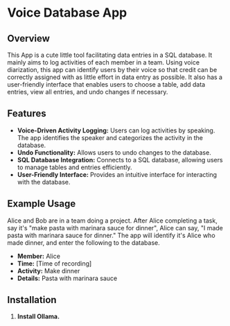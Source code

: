 # Voice Database App

## Overview
This App is a cute little tool facilitating data entries in a SQL database. It mainly aims to log activities of each member in a team. Using voice diarization, this app can identify users by their voice so that credit can be correctly assigned with as little effort in data entry as possible. It also has a user-friendly interface that enables users to choose a table, add data entries, view all entries, and undo changes if necessary.

## Features
- **Voice-Driven Activity Logging:** Users can log activities by speaking. The app identifies the speaker and categorizes the activity in the database.
- **Undo Functionality:** Allows users to undo changes to the database.
- **SQL Database Integration:** Connects to a SQL database, allowing users to manage tables and entries efficiently.
- **User-Friendly Interface:** Provides an intuitive interface for interacting with the database.

## Example Usage
Alice and Bob are in a team doing a project. After Alice completing a task, say it's "make pasta with marinara sauce for dinner", Alice can say, "I made pasta with marinara sauce for dinner." The app will identify it's Alice who made dinner, and enter the following to the database.
- **Member:** Alice
- **Time:** [Time of recording]
- **Activity:** Make dinner
- **Details:** Pasta with marinara sauce

## Installation
1. **Install Ollama.**
